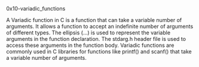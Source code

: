 0x10-variadic_functions


A Variadic function in C is a function that can take a variable number of arguments. It allows a function to accept an indefinite number of arguments of different types. The ellipsis (…) is used to represent the variable arguments in the function declaration. The stdarg.h header file is used to access these arguments in the function body. Variadic functions are commonly used in C libraries for functions like printf() and scanf() that take a variable number of arguments.
